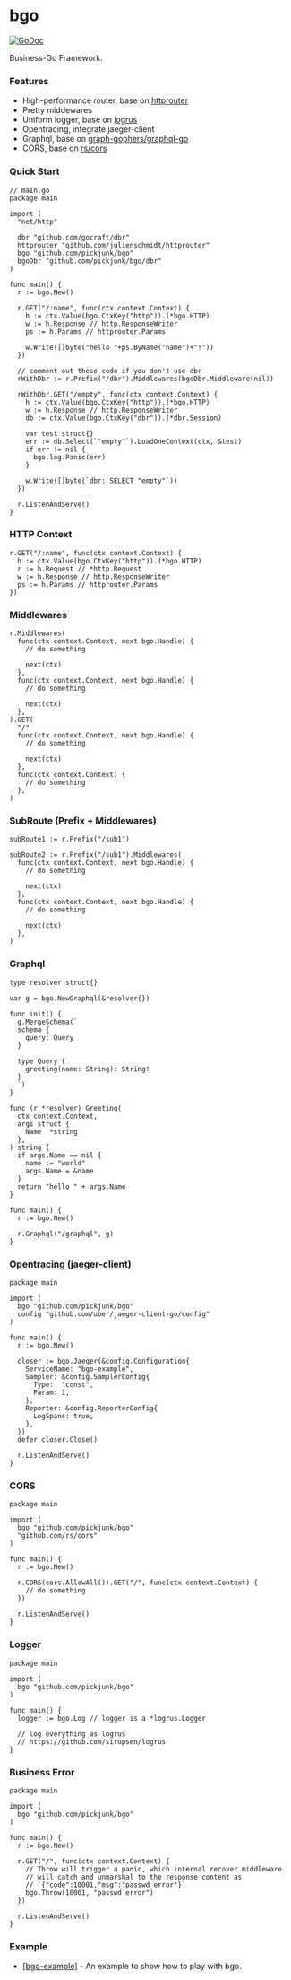 # bgo
[![GoDoc](https://godoc.org/github.com/pickjunk/bgo?status.svg)](https://godoc.org/github.com/pickjunk/bgo)

Business-Go Framework.

### Features

- High-performance router, base on [httprouter](https://github.com/julienschmidt/httprouter)
- Pretty middewares
- Uniform logger, base on [logrus](https://github.com/sirupsen/logrus)
- Opentracing, integrate jaeger-client
- Graphql, base on [graph-gophers/graphql-go](https://github.com/graph-gophers/graphql-go)
- CORS, base on [rs/cors](https://github.com/rs/cors)

### Quick Start

```golang
// main.go
package main

import (
  "net/http"

  dbr "github.com/gocraft/dbr"
  httprouter "github.com/julienschmidt/httprouter"
  bgo "github.com/pickjunk/bgo"
  bgoDbr "github.com/pickjunk/bgo/dbr"
)

func main() {
  r := bgo.New()

  r.GET("/:name", func(ctx context.Context) {
    h := ctx.Value(bgo.CtxKey("http")).(*bgo.HTTP)
    w := h.Response // http.ResponseWriter
    ps := h.Params // httprouter.Params

    w.Write([]byte("hello "+ps.ByName("name")+"!"))
  })

  // comment out these code if you don't use dbr
  rWithDbr := r.Prefix("/dbr").Middlewares(bgoDbr.Middleware(nil))

  rWithDbr.GET("/empty", func(ctx context.Context) {
    h := ctx.Value(bgo.CtxKey("http")).(*bgo.HTTP)
    w := h.Response // http.ResponseWriter
    db := ctx.Value(bgo.CtxKey("dbr")).(*dbr.Session)

    var test struct{}
    err := db.Select(`"empty"`).LoadOneContext(ctx, &test)
    if err != nil {
      bgo.log.Panic(err)
    }

    w.Write([]byte(`dbr: SELECT "empty"`))
  })

  r.ListenAndServe()
}
```

### HTTP Context

```golang
r.GET("/:name", func(ctx context.Context) {
  h := ctx.Value(bgo.CtxKey("http")).(*bgo.HTTP)
  r := h.Request // *http.Request
  w := h.Response // http.ResponseWriter
  ps := h.Params // httprouter.Params
})
```

### Middlewares

```golang
r.Middlewares(
  func(ctx context.Context, next bgo.Handle) {
    // do something

    next(ctx)
  },
  func(ctx context.Context, next bgo.Handle) {
    // do something

    next(ctx)
  },
).GET(
  "/"
  func(ctx context.Context, next bgo.Handle) {
    // do something

    next(ctx)
  },
  func(ctx context.Context) {
    // do something
  },
)
```

### SubRoute (Prefix + Middlewares)

```golang
subRoute1 := r.Prefix("/sub1")

subRoute2 := r.Prefix("/sub1").Middlewares(
  func(ctx context.Context, next bgo.Handle) {
    // do something

    next(ctx)
  },
  func(ctx context.Context, next bgo.Handle) {
    // do something

    next(ctx)
  },
)
```

### Graphql

```golang
type resolver struct{}

var g = bgo.NewGraphql(&resolver{})

func init() {
  g.MergeSchema(`
  schema {
    query: Query
  }

  type Query {
    greeting(name: String): String!
  }
  `)
}

func (r *resolver) Greeting(
  ctx context.Context,
  args struct {
    Name  *string
  },
) string {
  if args.Name == nil {
    name := "world"
    args.Name = &name
  }
  return "hello " + args.Name
}

func main() {
  r := bgo.New()

  r.Graphql("/graphql", g)
}
```

### Opentracing (jaeger-client)

```golang
package main

import (
  bgo "github.com/pickjunk/bgo"
  config "github.com/uber/jaeger-client-go/config"
)

func main() {
  r := bgo.New()

  closer := bgo.Jaeger(&config.Configuration{
    ServiceName: "bgo-example",
    Sampler: &config.SamplerConfig{
      Type:  "const",
      Param: 1,
    },
    Reporter: &config.ReporterConfig{
      LogSpans: true,
    },
  })
  defer closer.Close()

  r.ListenAndServe()
}
```

### CORS

```golang
package main

import (
  bgo "github.com/pickjunk/bgo"
  "github.com/rs/cors"
)

func main() {
  r := bgo.New()

  r.CORS(cors.AllowAll()).GET("/", func(ctx context.Context) {
    // do something
  })

  r.ListenAndServe()
}
```

### Logger

```golang
package main

import (
  bgo "github.com/pickjunk/bgo"
)

func main() {
  logger := bgo.Log // logger is a *logrus.Logger

  // log everything as logrus
  // https://github.com/sirupsen/logrus
}
```

### Business Error

```golang
package main

import (
  bgo "github.com/pickjunk/bgo"
)

func main() {
  r := bgo.New()

  r.GET("/", func(ctx context.Context) {
    // Throw will trigger a panic, which internal recover middleware
    // will catch and unmarshal to the response content as
    // `{"code":10001,"msg":"passwd error"}`
    bgo.Throw(10001, "passwd error")
  })

  r.ListenAndServe()
}
```

### Example

- [[bgo-example]](https://github.com/pickjunk/bgo-example) - An example to show how to play with bgo.
